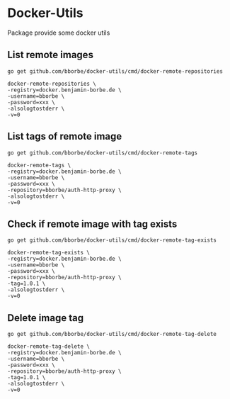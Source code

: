 # Docker-Utils

Package provide some docker utils

## List remote images

`go get github.com/bborbe/docker-utils/cmd/docker-remote-repositories`

```
docker-remote-repositories \
-registry=docker.benjamin-borbe.de \
-username=bborbe \
-password=xxx \
-alsologtostderr \
-v=0
```

## List tags of remote image

`go get github.com/bborbe/docker-utils/cmd/docker-remote-tags`

```
docker-remote-tags \
-registry=docker.benjamin-borbe.de \
-username=bborbe \
-password=xxx \
-repository=bborbe/auth-http-proxy \
-alsologtostderr \
-v=0
```

## Check if remote image with tag exists

`go get github.com/bborbe/docker-utils/cmd/docker-remote-tag-exists`

```
docker-remote-tag-exists \
-registry=docker.benjamin-borbe.de \
-username=bborbe \
-password=xxx \
-repository=bborbe/auth-http-proxy \
-tag=1.0.1 \
-alsologtostderr \
-v=0
```

## Delete image tag

`go get github.com/bborbe/docker-utils/cmd/docker-remote-tag-delete`

```
docker-remote-tag-delete \
-registry=docker.benjamin-borbe.de \
-username=bborbe \
-password=xxx \
-repository=bborbe/auth-http-proxy \
-tag=1.0.1 \
-alsologtostderr \
-v=0
```
